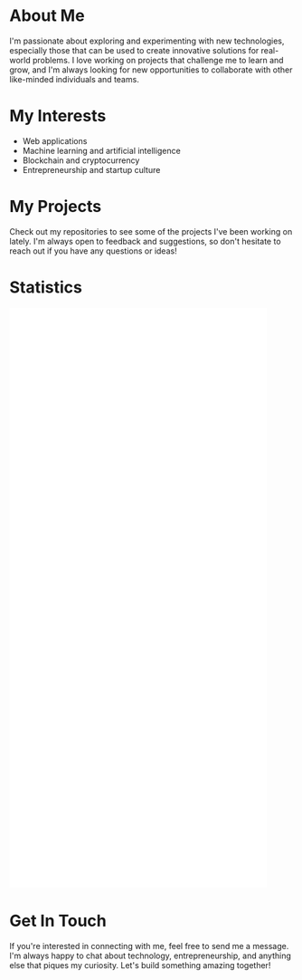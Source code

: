 # About Me
I'm passionate about exploring and experimenting with new technologies, especially those that can be used to create innovative solutions for real-world problems. I love working on projects that challenge me to learn and grow, and I'm always looking for new opportunities to collaborate with other like-minded individuals and teams.

# My Interests
- Web applications
- Machine learning and artificial intelligence
- Blockchain and cryptocurrency
- Entrepreneurship and startup culture

# My Projects
Check out my repositories to see some of the projects I've been working on lately. I'm always open to feedback and suggestions, so don't hesitate to reach out if you have any questions or ideas!

# Statistics
![Metrics](/github-metrics.svg)

# Get In Touch
If you're interested in connecting with me, feel free to send me a message. I'm always happy to chat about technology, entrepreneurship, and anything else that piques my curiosity. Let's build something amazing together!

